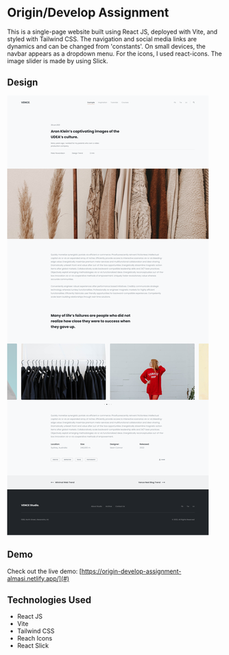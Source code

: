 # Origin/Develop Assignment

This is a single-page website built using React JS, deployed with Vite, and styled with Tailwind CSS. The navigation and social media links are dynamics and can be changed from 'constants'. On small devices, the navbar appears as a dropdown menu. For the icons, I used react-icons. The image slider is made by using Slick.

## Design
![This is the base design that I recreated](design.png)

## Demo
Check out the live demo: [https://origin-develop-assignment-almasi.netlify.app/](#)

## Technologies Used
- React JS
- Vite
- Tailwind CSS
- Reach Icons
- React Slick
